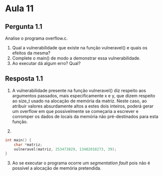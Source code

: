 # Aula 11

## Pergunta 1.1
Analise o programa overflow.c.
  1. Qual a vulnerabilidade que existe na função vulneravel() e quais os efeitos da mesma?
  2. Complete o main() de modo	a demonstrar essa vulnerabilidade.
  3. Ao executar dá algum erro? Qual?

## Resposta 1.1
  1. A vulnerabilidade presente na função vulneravel() diz respeito aos argumentos passados, mais especificamente x e y, que dizem respeito ao size_t usado na alocação de memória da matriz. Neste caso, ao atribuir valores absurdamente altos a estes dois inteiros, poderá gerar um overflow em que possivelmente se começaria a escrever e corromper os dados de locais da memória não pré-destinados para esta função.

  2.
```c
int main() {
	char *matriz;
	vulneravel(matriz, 253473829, 13482018273, 39);
}
```
  3. Ao se executar o programa ocorre um *segmentation fault* pois não é possível a alocação de memória pretendida.

